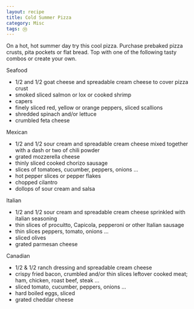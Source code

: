 ```yaml
---
layout: recipe
title: Cold Summer Pizza
category: Misc
tags: ㉚
---
```

On a hot, hot summer day try this cool pizza. Purchase prebaked pizza crusts, pita pockets or flat bread.  Top with one of the following tasty combos or create your own.

Seafood

- 1/2 and 1/2 goat cheese and spreadable cream cheese to cover pizza crust
- smoked sliced salmon or lox or cooked shrimp
- capers
- finely sliced red, yellow or orange peppers, sliced scallions
- shredded spinach and/or lettuce
- crumbled feta cheese

Mexican

- 1/2 and 1/2 sour cream and spreadable cream cheese mixed together with a dash or two of chili powder
- grated mozzerella cheese
- thinly sliced cooked chorizo sausage
- slices of tomatoes, cucumber, peppers, onions ...
- hot pepper slices or pepper flakes
- chopped cilantro
- dollops of sour cream and salsa

Italian

- 1/2 and 1/2 sour cream and spreadable cream cheese sprinkled with italian seasoning
- thin slices of procuitto, Capicola, pepperoni or other Italian sausage
- thin slices peppers, tomato, onions ...
- sliced olives
- grated parmesan cheese

Canadian

- 1/2 & 1/2 ranch dressing and spreadable cream cheese 
- crispy fried bacon, crumbled and/or thin slices leftover cooked meat; ham, chicken, roast beef, steak ...
- sliced tomato, cucumber, peppers, onions ...
- hard boiled eggs, sliced
- grated cheddar cheese






